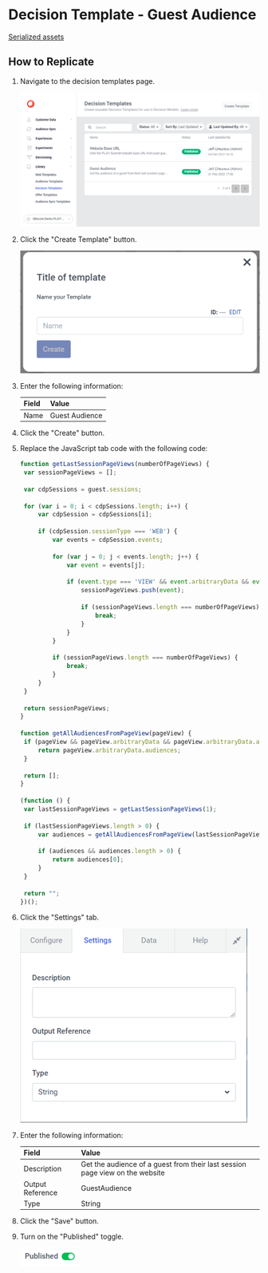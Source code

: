 # Decision Template - Guest Audience

[Serialized assets](/demo/experience/personalize/library/decisionTemplates/Guest%20Audience)

## How to Replicate

1. Navigate to the decision templates page.

   ![Decision templates page](..\Decision-templates.png)

2. Click the "Create Template" button.

   ![Create template](..\Create.png)

3. Enter the following information:

   |Field|Value|
   |-|-|
   |Name|Guest Audience|

4. Click the "Create" button.
5. Replace the JavaScript tab code with the following code:

   ```JavaScript
   function getLastSessionPageViews(numberOfPageViews) {
   	var sessionPageViews = [];

   	var cdpSessions = guest.sessions;

   	for (var i = 0; i < cdpSessions.length; i++) {
   		var cdpSession = cdpSessions[i];

   		if (cdpSession.sessionType === 'WEB') {
   			var events = cdpSession.events;

   			for (var j = 0; j < events.length; j++) {
   				var event = events[j];

   				if (event.type === 'VIEW' && event.arbitraryData && event.arbitraryData.sitecoreTemplateName === 'Session') {
   					sessionPageViews.push(event);

   					if (sessionPageViews.length === numberOfPageViews) {
   						break;
   					}
   				}
   			}

   			if (sessionPageViews.length === numberOfPageViews) {
   				break;
   			}
   		}
   	}

   	return sessionPageViews;
   }

   function getAllAudiencesFromPageView(pageView) {
   	if (pageView && pageView.arbitraryData && pageView.arbitraryData.audiences && pageView.arbitraryData.audiences.length > 0) {
   		return pageView.arbitraryData.audiences;
   	}

   	return [];
   }

   (function () {
   	var lastSessionPageViews = getLastSessionPageViews(1);

   	if (lastSessionPageViews.length > 0) {
   		var audiences = getAllAudiencesFromPageView(lastSessionPageViews[0]);

   		if (audiences && audiences.length > 0) {
   			return audiences[0];
   		}
   	}

   	return "";
   })();
   ```

6. Click the "Settings" tab.

   ![Settings](..\Settings-tab.png)

7. Enter the following information:

   |Field|Value|
   |-|-|
   |Description|Get the audience of a guest from their last session page view on the website|
   |Output Reference|GuestAudience|
   |Type|String|

8. Click the "Save" button.
9. Turn on the "Published" toggle.

   ![Published](..\Published.png)
